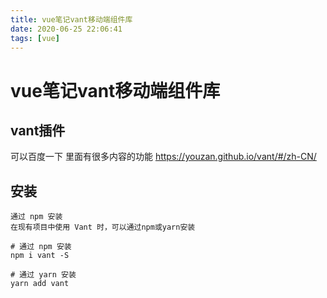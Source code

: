 ```yaml
---
title: vue笔记vant移动端组件库
date: 2020-06-25 22:06:41
tags: [vue]
---
```


# vue笔记vant移动端组件库
## vant插件
可以百度一下 里面有很多内容的功能 
https://youzan.github.io/vant/#/zh-CN/
## 安装
```
通过 npm 安装
在现有项目中使用 Vant 时，可以通过npm或yarn安装

# 通过 npm 安装
npm i vant -S

# 通过 yarn 安装
yarn add vant
```